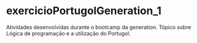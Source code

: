 # exercicioPortugolGeneration_1
Atividades desenvolvidas durante o bootcamp da generation. Tópico sobre Lógica de programação e a utilização do Portugol.   
